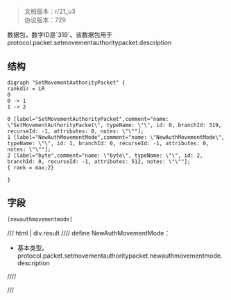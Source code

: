 # <!-- md:samp SetMovementAuthorityPacket -->

> 文档版本：r/21_u3<br/>协议版本：729

<!-- md:samp SetMovementAuthorityPacket -->数据包，数字ID是`319`。该数据包用于protocol.packet.setmovementauthoritypacket.description

## 结构

```viz
digraph "SetMovementAuthorityPacket" {
rankdir = LR
0
0 -> 1
1 -> 2

0 [label="SetMovementAuthorityPacket",comment="name: \"SetMovementAuthorityPacket\", typeName: \"\", id: 0, branchId: 319, recurseId: -1, attributes: 0, notes: \"\""];
1 [label="NewAuthMovementMode",comment="name: \"NewAuthMovementMode\", typeName: \"\", id: 1, branchId: 0, recurseId: -1, attributes: 0, notes: \"\""];
2 [label="byte",comment="name: \"byte\", typeName: \"\", id: 2, branchId: 0, recurseId: -1, attributes: 512, notes: \"\""];
{ rank = max;2}

}

```

## 字段

```title='SetMovementAuthorityPacket'
[newauthmovementmode]
```

/// html | div.result
//// define
NewAuthMovementMode：<!-- md:samp byte -->

- 基本类型。protocol.packet.setmovementauthoritypacket.newauthmovementmode.description


////

///

